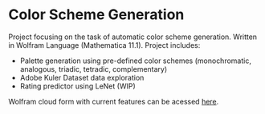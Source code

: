 # Color Scheme Generation

Project focusing on the task of automatic color scheme generation. Written in Wolfram Language (Mathematica 11.1).
Project includes:

* Palette generation using pre-defined color schemes (monochromatic, analogous, triadic, tetradic, complementary)
* Adobe Kuler Dataset data exploration
* Rating predictor using LeNet (WIP)

Wolfram cloud form with current features can be acessed [here](https://www.wolframcloud.com/objects/01bf6f55-bb07-4c3c-aabb-a3f5ffa74222).
